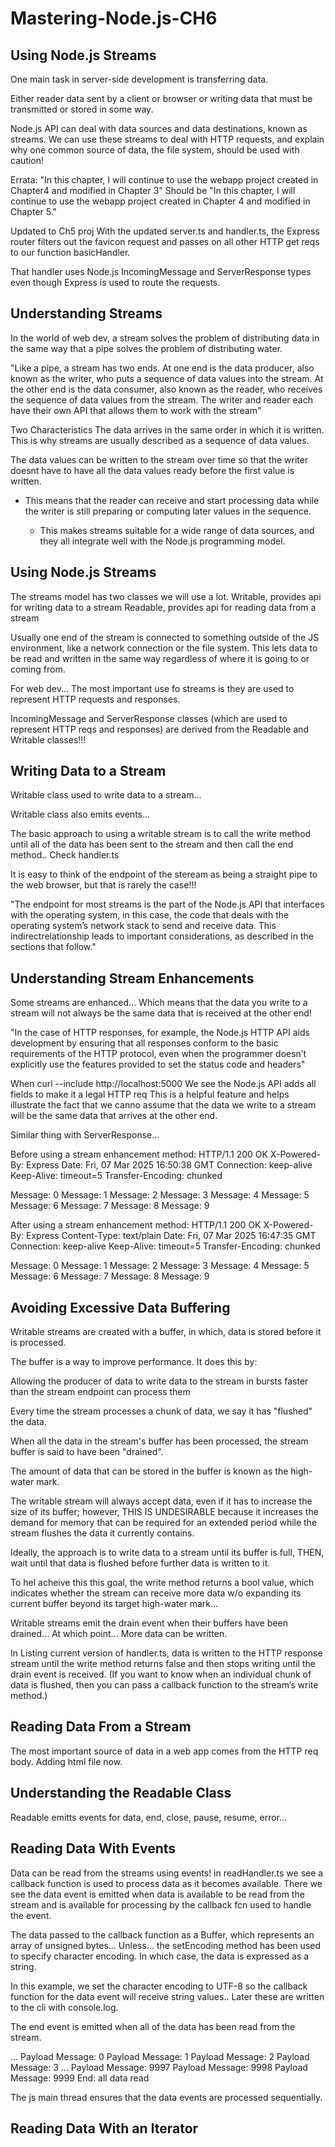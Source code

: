 # Mastering-Node.js-CH6

## Using Node.js Streams
One main task in server-side development is transferring data.

Either reader data sent by a client or browser or writing data that must be transmitted or stored in some way.

Node.js API can deal with data sources and data destinations, known as streams. We can use these streams to deal with HTTP requests, and explain why one common source of data, the file system, should be used with caution!

Errata:
"In this chapter, I will continue to use the webapp project created in Chapter4 and modified in Chapter 3"
Should be 
"In this chapter, I will continue to use the webapp project created in Chapter 4 and modified in Chapter 5."


Updated to Ch5 proj
With the updated server.ts and handler.ts, the Express router filters out the favicon request and passes on all other HTTP get reqs to our function basicHandler.

That handler uses Node.js IncomingMessage and ServerResponse types even though Express is used to route the requests.

## Understanding Streams
In the world of web dev, a stream solves the problem of distributing data in the same way that a pipe solves the problem of distributing water.

"Like a pipe, a stream has two ends. At one end is the data producer, also
known as the writer, who puts a sequence of data values into the stream. At
the other end is the data consumer, also known as the reader, who receives
the sequence of data values from the stream. The writer and reader each have
their own API that allows them to work with the stream"

Two Characteristics
The data arrives in the same order in which it is written.
This is why streams are usually described as a sequence of data values.

The data values can be written to the stream over time so that the writer doesnt have to have all the data values ready before the first value is written.
- This means that the reader can receive and start processing data while the writer is still preparing or computing later values in the sequence.

   - This makes streams suitable for a wide range of data sources, and they all integrate well with the Node.js programming model.

## Using Node.js Streams

The streams model has two classes we will use a lot.
Writable, provides api for writing data to a stream 
Readable,  provides api for reading data from a stream

Usually one end of the stream is connected to something outside of the JS environment, like a network connection or the file system. This lets data to be read and written in the same way regardless of where it is going to or coming from.

For web dev... The most important use fo streams is they are used to represent HTTP requests and responses.

IncomingMessage and ServerResponse classes (which are used to represent HTTP reqs and responses) are derived from the Readable and Writable classes!!!

## Writing Data to a Stream
Writable class used to write data to a stream...

Writable class also emits events...

The basic approach to using a writable stream is to call the write method until all of the data has been sent to the stream and then call the end method.. Check handler.ts

It is easy to think of the endpoint of the steream as being a straight pipe to the web browser, but that is rarely the case!!!

"The endpoint for most streams is the part of the Node.js API
that interfaces with the operating system, in this case, the code that deals with
the operating system’s network stack to send and receive data. This indirectrelationship leads to important considerations, as described in the sections that follow."

## Understanding Stream Enhancements

Some streams are enhanced... Which means that the data you write to a stream will not always be the same data that is received at the other end!

"In the case of HTTP responses, for example, the Node.js HTTP API aids
development by ensuring that all responses conform to the basic requirements
of the HTTP protocol, even when the programmer doesn’t explicitly use the
features provided to set the status code and headers"

When curl --include http://localhost:5000
We see the Node.js API adds all fields to make it a legal HTTP  req
This is a helpful feature and helps illustrate the fact that we canno assume that the data we write to a stream will be the same data that arrives at the other end.

Similar thing with ServerResponse...

Before using a stream enhancement method:
HTTP/1.1 200 OK
X-Powered-By: Express
Date: Fri, 07 Mar 2025 16:50:38 GMT
Connection: keep-alive
Keep-Alive: timeout=5
Transfer-Encoding: chunked

Message: 0
Message: 1
Message: 2
Message: 3
Message: 4
Message: 5
Message: 6
Message: 7
Message: 8
Message: 9

After using a stream enhancement method:
HTTP/1.1 200 OK
X-Powered-By: Express
Content-Type: text/plain
Date: Fri, 07 Mar 2025 16:47:35 GMT
Connection: keep-alive
Keep-Alive: timeout=5
Transfer-Encoding: chunked

Message: 0
Message: 1
Message: 2
Message: 3
Message: 4
Message: 5
Message: 6
Message: 7
Message: 8
Message: 9

## Avoiding Excessive Data Buffering
Writable streams are created with a buffer, in which, data is stored before it is processed.

The buffer is a way to improve performance. It does this by:

Allowing the producer of data to write data to the stream in bursts faster than the stream endpoint can process them

Every time the stream processes a chunk of data, we say it has "flushed" the data.

When all the data in the stream's buffer has been processed, the stream buffer is said to have been "drained".

The amount of data that can be stored in the buffer is known as the high-water mark.

The writable stream will always accept data, even if it has to increase the size of its buffer; however, THIS IS UNDESIRABLE because it increases the demand for memory that can be required for an extended period while the stream flushes the data it currently contains.

Ideally, the approach is to write data to a stream until its buffer is full, THEN, wait until that data is flushed before further data is written to it.

To hel acheive this this goal, the write method returns a bool value, which indicates whether the stream can receive more data w/o expanding its current buffer beyond its target high-water mark...

Writable streams emit the drain event when their buffers have been drained...
At which point... More data can be written.

In Listing current version of handler.ts, data is
written to the HTTP response stream until the write method returns
false and then stops writing until the drain event is received. (If you
want to know when an individual chunk of data is flushed, then you can pass
a callback function to the stream’s write method.)

## Reading Data From a Stream
The most important source of data in a web app comes from the HTTP req body. Adding html file now.

## Understanding the Readable Class
Readable emitts events for data, end, close, pause, resume, error...

## Reading Data With Events
Data can be read from the streams using events! in readHandler.ts we see a callback function is used to process data as it becomes available. There we see the data event is emitted when data is available to be read from the stream and is available for processing by the callback fcn used to handle the event.

The data passed to the callback function as a Buffer, which represents an array of unsigned bytes... Unless... the setEncoding method has been used to specify character encoding. In which case, the data is expressed as a string.

In this example, we set the character encoding to UTF-8 so the callback function for the data event will receive string values.. Later these are written to the cli with console.log.

The end event is emitted when all of the data has been read from the stream.

...
Payload Message: 0
Payload Message: 1
Payload Message: 2
Payload Message: 3
...
Payload Message: 9997
Payload Message: 9998
Payload Message: 9999
End: all data read

The js main thread ensures that the data events are processed sequentially.

## Reading Data With an Iterator
